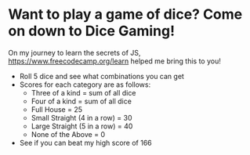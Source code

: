 # Want to play a game of dice? Come on down to Dice Gaming!

On my journey to learn the secrets of JS, https://www.freecodecamp.org/learn helped me bring this to you!

* Roll 5 dice and see what combinations you can get
* Scores for each category are as follows:
  * Three of a kind = sum of all dice
  * Four of a kind = sum of all dice
  * Full House = 25
  * Small Straight (4 in a row) = 30
  * Large Straight (5 in a row) = 40
  * None of the Above = 0
* See if you can beat my high score of 166